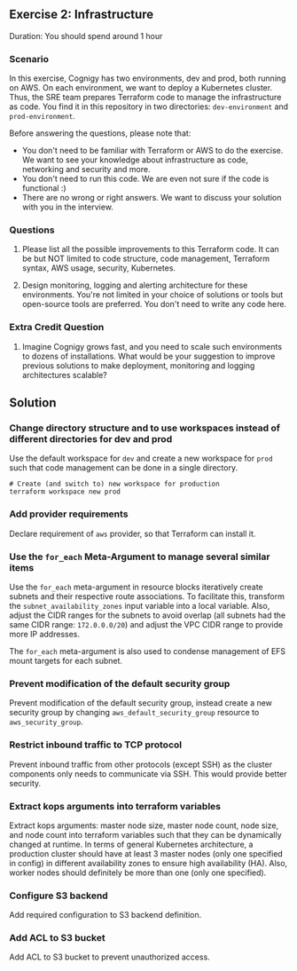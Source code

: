 ## Exercise 2: Infrastructure

Duration: You should spend around 1 hour

### Scenario

In this exercise, Cognigy has two environments, dev and prod, both running on AWS. On each environment, we want to deploy 
a Kubernetes cluster. Thus, the SRE team prepares Terraform code to manage the infrastructure as code. You find it in this 
repository in two directories: `dev-environment` and `prod-environment`.

Before answering the questions, please note that:

- You don't need to be familiar with Terraform or AWS to do the exercise. We want to see your knowledge about 
infrastructure as code, networking and security and more.
- You don't need to run this code. We are even not sure if the code is functional :)
- There are no wrong or right answers.  We want to discuss your solution with you in the interview.

### Questions

1. Please list all the possible improvements to this Terraform code. It can be but NOT limited to code structure, code 
management, Terraform  syntax, AWS usage, security, Kubernetes.

2. Design monitoring, logging and alerting architecture for these environments. You're not limited in your choice of 
solutions or tools but open-source tools are preferred. You don't need to write any code here.

### Extra Credit Question

1. Imagine Cognigy grows fast, and you need to scale such environments to dozens of installations. What would be
your suggestion to improve previous solutions to make deployment, monitoring and logging architectures scalable?


## Solution

### Change directory structure and to use workspaces instead of different directories for dev and prod
Use the default workspace for `dev` and create a new workspace for `prod` such that code management can be done in a single directory.
```shell
# Create (and switch to) new workspace for production
terraform workspace new prod
```

### Add provider requirements
Declare requirement of `aws` provider, so that Terraform can install it.

### Use the `for_each` Meta-Argument to manage several similar items
Use the `for_each` meta-argument in resource blocks iteratively create subnets and their respective route associations.
To facilitate this, transform the `subnet_availability_zones` input variable into a local variable.
Also, adjust the CIDR ranges for the subnets to avoid overlap (all subnets had the same CIDR range: `172.0.0.0/20`) and adjust the VPC CIDR range to provide more IP addresses.

The `for_each` meta-argument is also used to condense management of EFS mount targets for each subnet.

### Prevent modification of the default security group
Prevent modification of the default security group, instead create a new security group by changing `aws_default_security_group` resource to `aws_security_group`.

### Restrict inbound traffic to TCP protocol
Prevent inbound traffic from other protocols (except SSH) as the cluster components only needs to communicate via SSH. This would provide better security.

### Extract kops arguments into terraform variables
Extract kops arguments: master node size, master node count, node size, and node count into terraform variables such that they can be dynamically changed at runtime.
In terms of general Kubernetes architecture, a production cluster should have at least 3 master nodes (only one specified in config) in different availability zones to ensure high availability (HA).
Also, worker nodes should definitely be more than one (only one specified).

### Configure S3 backend
Add required configuration to S3 backend definition.

### Add ACL to S3 bucket
Add ACL to S3 bucket to prevent unauthorized access.
